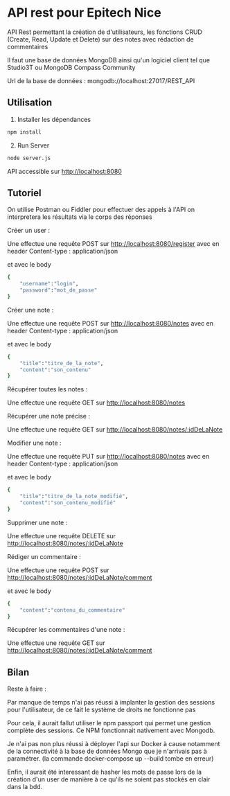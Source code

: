 # API rest pour Epitech Nice

API Rest permettant la création de d'utilisateurs, les fonctions CRUD (Create, Read, Update et Delete) sur des notes avec rédaction de commentaires

Il faut une base de données MongoDB ainsi qu'un logiciel client tel que Studio3T ou MongoDB Compass Community

Url de la base de données : mongodb://localhost:27017/REST_API
## Utilisation

1. Installer les dépendances

```bash
npm install
```

2. Run Server

```bash
node server.js
```

API accessible sur <http://localhost:8080>

## Tutoriel
On utilise Postman ou Fiddler pour effectuer des appels à  l'API
on interpretera les résultats via le corps des réponses


Créer un user : 


Une effectue une requête POST sur <http://localhost:8080/register>
avec en header Content-type : application/json

et avec le body 

```bash
{
    "username":"login",
    "password":"mot_de_passe"
}
```

Créer une note : 


Une effectue une requête POST sur <http://localhost:8080/notes>
avec en header Content-type : application/json

et avec le body 

```bash
{
    "title":"titre_de_la_note",
    "content":"son_contenu"
}
```

Récupérer toutes les notes : 


Une effectue une requête GET sur <http://localhost:8080/notes>


Récupérer une note précise : 


Une effectue une requête GET sur <http://localhost:8080/notes/:idDeLaNote>


Modifier une note : 


Une effectue une requête PUT sur <http://localhost:8080/notes>
avec en header Content-type : application/json

et avec le body 

```bash
{
    "title":"titre_de_la_note_modifié",
    "content":"son_contenu_modifié"
}
```

Supprimer une note  : 


Une effectue une requête DELETE sur <http://localhost:8080/notes/:idDeLaNote>


Rédiger un commentaire : 


Une effectue une requête POST sur <http://localhost:8080/notes/:idDeLaNote/comment>

et avec le body 

```bash
{
    "content":"contenu_du_commentaire"
}
```
Récupérer les commentaires d'une note : 


Une effectue une requête GET sur <http://localhost:8080/notes/:idDeLaNote/comment>

## Bilan

Reste à faire : 

Par manque de temps n'ai pas réussi à implanter la gestion des sessions pour l'utilisateur, de ce fait le système de droits ne fonctionne pas

Pour cela, il aurait fallut utiliser le npm passport qui permet une gestion complète des sessions. Ce NPM fonctionnait nativement avec Mongodb.

Je n'ai pas non plus réussi à déployer l'api sur Docker à cause notamment de la connectivité à la base de données Mongo que je n'arrivais pas à paramétrer. (la commande docker-compose up --build tombe en erreur)


Enfin, il aurait été interessant de hasher les mots de passe lors de la création d'un user de manière à ce qu'ils ne soient pas stockés en clair dans la bdd.
